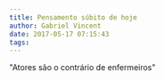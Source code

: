 ```yaml
---
title: Pensamento súbito de hoje
author: Gabriel Vincent
date: 2017-05-17 07:15:43
tags:
---
```


"Atores são o contrário de enfermeiros"